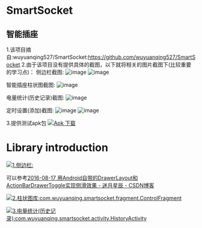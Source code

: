 # SmartSocket
## 智能插座

1.该项目摘自:wuyuanqing527/SmartSocket:https://github.com/wuyuanqing527/SmartSocket
2.由于该项目没有提供具体的截图，以下就将相关的图片截图下(比较重要的学习点)：
侧边栏截图:
![image](https://github.com/bisummer/SmartSocket/blob/master/Screenshot/02.%E4%BE%A7%E8%BE%B9%E6%A0%8F20180614.png ) 
![image](https://github.com/bisummer/SmartSocket/blob/master/Screenshot/12.%E4%BE%A7%E8%BE%B9%E6%A0%8F(%E5%B7%B2%E7%99%BB%E5%BD%95)20180614.png ) 

智能插座柱状图截图:
![image](https://github.com/bisummer/SmartSocket/blob/master/Screenshot/11.%E9%A6%96%E9%A1%B5(%E5%B7%B2%E7%99%BB%E5%BD%95)20180614.png) 

电量统计(历史记录)截图:
![image](https://github.com/bisummer/SmartSocket/blob/master/Screenshot/21.%E7%94%B5%E9%87%8F%E7%BB%9F%E8%AE%A1(%E5%8E%86%E5%8F%B2%E8%AE%B0%E5%BD%95)20180614.png) 


定时设置(添加)截图:
![image](https://github.com/bisummer/SmartSocket/blob/master/Screenshot/31.%E5%AE%9A%E6%97%B6%E8%AE%BE%E7%BD%AE20180614.png) 
![image](https://github.com/bisummer/SmartSocket/blob/master/Screenshot/32.%E5%AE%9A%E6%97%B6%E8%AE%BE%E7%BD%AE(%E6%B7%BB%E5%8A%A0)20180614.png) 


3.提供测试apk包
[![Apk 下载](https://img.shields.io/badge/Android%20Arsenal-VideoPlayerManager-green.svg?style=true)](https://github.com/bisummer/SmartSocket/blob/master/APK/%E6%99%BA%E8%83%BD%E6%8F%92%E5%BA%A7app-debug(%E5%B8%A6%E7%94%B5%E9%87%8F%E7%BB%9F%E8%AE%A1%E5%92%8C%E5%AE%9A%E6%97%B6%E8%AE%BE%E7%BD%AE).apk)

# Library introduction
[![1.侧边栏:](https://img.shields.io/badge/Android%20Arsenal-VideoPlayerManager-green.svg?style=true)](https://github.com/bisummer/SmartSocket/blob/master/app/src/main/java/com/wuyuanqing/smartsocket/activity/MainActivity.java)

可以参考[2016-08-17 用Android自带的DrawerLayout和ActionBarDrawerToggle实现侧滑效果 - 迷月星辰 - CSDN博客](https://blog.csdn.net/miyuexingchen/article/details/52232751)

[![2.柱状图库:com.wuyuanqing.smartsocket.fragment.ControlFragment](https://img.shields.io/badge/Android%20Arsenal-VideoPlayerManager-green.svg?style=true)](https://github.com/bisummer/SmartSocket/blob/master/app/src/main/java/com/wuyuanqing/smartsocket/fragment/ControlFragment.java)

[![3.电量统计(历史记录):com.wuyuanqing.smartsocket.activity.HistoryActivity](https://img.shields.io/badge/Android%20Arsenal-VideoPlayerManager-green.svg?style=true)](https://github.com/bisummer/SmartSocket/blob/master/app/src/main/java/com/wuyuanqing/smartsocket/activity/HistoryActivity.java)

